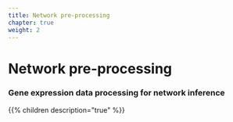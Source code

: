 ```yaml
---
title: Network pre-processing
chapter: true
weight: 2
---
```


# Network pre-processing 

### Gene expression data processing for network inference

{{% children description="true" %}}
